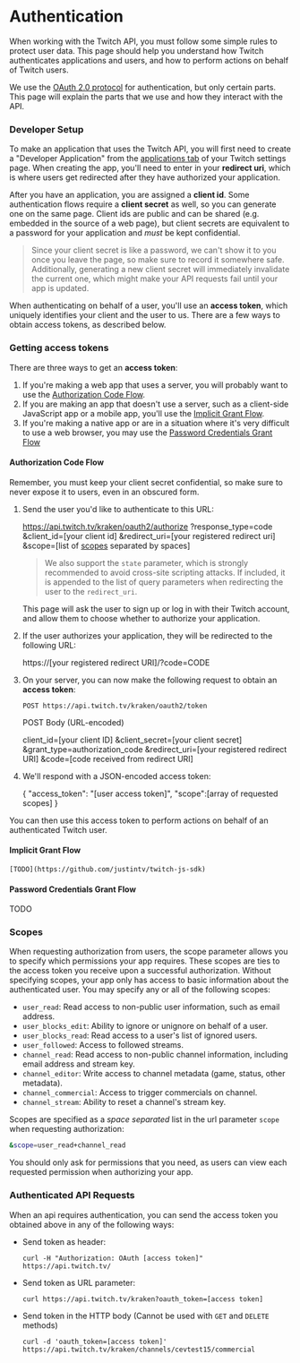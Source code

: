 # Authentication

When working with the Twitch API, you must follow some simple rules to protect user data. This page should help you understand how Twitch authenticates applications and users, and how to perform actions on behalf of Twitch users.

We use the [OAuth 2.0 protocol] for authentication, but only certain parts. This page will explain the parts that we use and how they interact with the API.

[OAuth 2.0 protocol]:http://hueniverse.com/2010/05/introducing-oauth-2-0

### Developer Setup

To make an application that uses the Twitch API, you will first need to create a "Developer Application" from the [applications tab][] of your Twitch settings page. When creating the app, you'll need to enter in your __redirect uri__, which is where users get redirected after they have authorized your application.

After you have an application, you are assigned a __client id__. Some authentication flows require a __client secret__ as well, so you can generate one on the same page. Client ids are public and can be shared (e.g. embedded in the source of a web page), but client secrets are equivalent to a password for your application and _must_ be kept confidential.

> Since your client secret is like a password, we can't show it to you once you leave the page, so make sure to record it somewhere safe.
> Additionally, generating a new client secret will immediately invalidate the current one, which might make your API requests fail until your app is updated.

When authenticating on behalf of a user, you'll use an __access token__, which uniquely identifies your client and the user to us. There are a few ways to obtain access tokens, as described below.

[Applications tab]: http://www.twitch.tv/settings?section=applications


### Getting access tokens

There are three ways to get an __access token__:

  1. If you're making a web app that uses a server, you will probably want to use the [Authorization Code Flow](#wiki-auth-code).
  2. If you are making an app that doesn't use a server, such as a client-side JavaScript app or a mobile app, you'll use the [Implicit Grant Flow]().
  3. If you're making a native app or are in a situation where it's very difficult to use a web browser, you may use the [Password Credentials Grant Flow]()

#### Authorization Code Flow <a id="auth-code"></a>

Remember, you must keep your client secret confidential, so make sure to never expose it to users, even in an obscured form.

  1. Send the user you'd like to authenticate to this URL:
  
        https://api.twitch.tv/kraken/oauth2/authorize
            ?response_type=code
            &client_id=[your client id]
            &redirect_uri=[your registered redirect uri]
            &scope=[list of [scopes](#wiki-scope) separated by spaces]

      > We also support the `state` parameter, which is strongly recommended
      > to avoid cross-site scripting attacks. If included, it is appended to
      > the list of query parameters when redirecting the user to the
      > `redirect_uri`.
      
      This page will ask the user to sign up or log in with their Twitch account, and allow them to choose whether to authorize your application.
      
  2. If the user authorizes your application, they will be redirected to the following URL:
  
        https://[your registered redirect URI]/?code=CODE
        
  3. On your server, you can now make the following request to obtain an __access token__:
  
     `POST https://api.twitch.tv/kraken/oauth2/token`
     
     POST Body (URL-encoded)
     
        client_id=[your client ID]
        &client_secret=[your client secret]
        &grant_type=authorization_code
        &redirect_uri=[your registered redirect URI]
        &code=[code received from redirect URI]

     
  4. We'll respond with a JSON-encoded access token:
   
        {
          "access_token": "[user access token]",
          "scope":[array of requested scopes]
        }
  
  You can then use this access token to perform actions on behalf of an authenticated Twitch user.
  
  
#### Implicit Grant Flow

	[TODO](https://github.com/justintv/twitch-js-sdk)

#### Password Credentials Grant Flow
  
  TODO
  
  
  

### Scopes <a name="scope"></a>

When requesting authorization from users, the scope parameter allows you to specify which permissions your app requires. These scopes are ties to the access token you receive upon a successful authorization. Without specifying scopes, your app only has access to basic information about the authenticated user. You may specify any or all of the following scopes:

- `user_read`: Read access to non-public user information, such as email address.
- `user_blocks_edit`: Ability to ignore or unignore on behalf of a user.
- `user_blocks_read`: Read access to a user's list of ignored users.
- `user_followed`: Access to followed streams.
- `channel_read`: Read access to non-public channel information, including email address and stream key.
- `channel_editor`: Write access to channel metadata (game, status, other metadata).
- `channel_commercial`: Access to trigger commercials on channel.
- `channel_stream`: Ability to reset a channel's stream key.

Scopes are specified as a *space separated* list in the url parameter `scope` when requesting authorization:

```bash
&scope=user_read+channel_read
```

You should only ask for permissions that you need, as users can view each requested permission when authorizing your app.
  
### Authenticated API Requests

When an api requires authentication, you can send the access token you obtained above in any of the following ways:
 
  * Send token as header:

	    curl -H "Authorization: OAuth [access token]" https://api.twitch.tv/

  * Send token as URL parameter:

	    curl https://api.twitch.tv/kraken?oauth_token=[access token]

  * Send token in the HTTP body (Cannot be used with `GET` and `DELETE` methods)
  
        curl -d 'oauth_token=[access token]' https://api.twitch.tv/kraken/channels/cevtest15/commercial

  
  